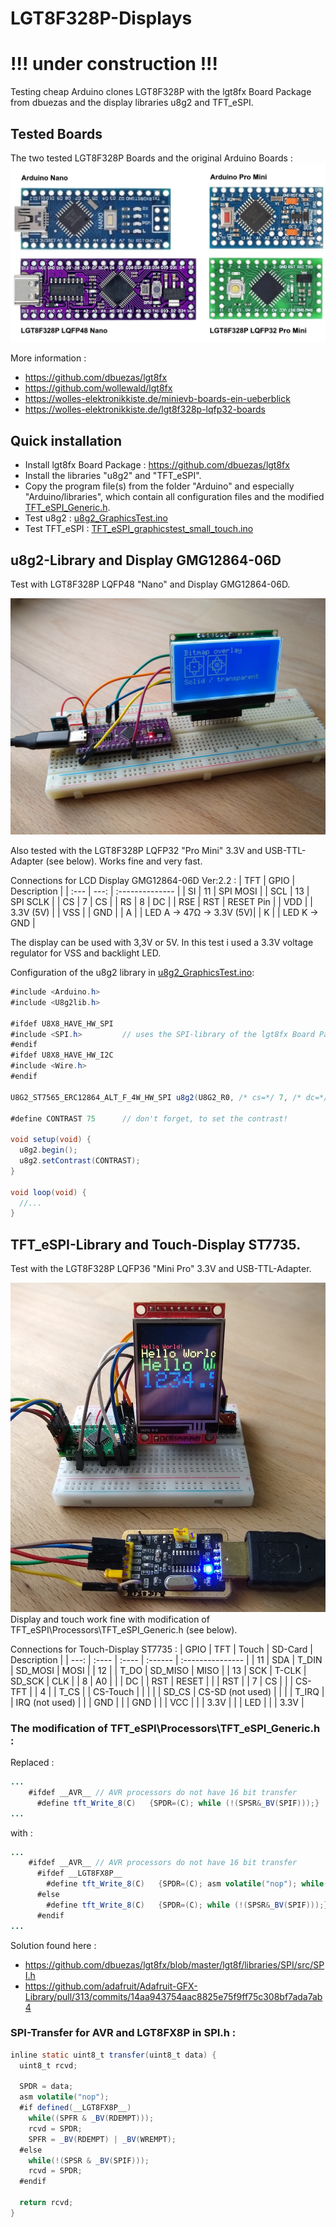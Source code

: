 # LGT8F328P-Displays

# !!! under construction !!!

Testing cheap Arduino clones LGT8F328P with the lgt8fx Board Package from dbuezas and the display libraries u8g2 and TFT_eSPI.

## Tested Boards
The two tested LGT8F328P Boards and the original Arduino Boards :
![lgt8f328p_arduino.jpg](pictures/lgt8f328p_arduino.jpg)

More information :
- https://github.com/dbuezas/lgt8fx
- https://github.com/wollewald/lgt8fx
- https://wolles-elektronikkiste.de/minievb-boards-ein-ueberblick
- https://wolles-elektronikkiste.de/lgt8f328p-lqfp32-boards


## Quick installation 
- Install lgt8fx Board Package :
https://github.com/dbuezas/lgt8fx    
- Install the libraries "u8g2" and "TFT_eSPI".
- Copy the program file(s) from the folder "Arduino" and especially "Arduino/libraries", which contain all configuration files and the modified [TFT_eSPI_Generic.h](/Arduino/libraries/TFT_eSPI/Processors/TFT_eSPI_Generic.h).  
- Test u8g2 : [u8g2_GraphicsTest.ino](/Arduino/u8g2_GraphicsTest/u8g2_GraphicsTest.ino)
- Test TFT_eSPI : [TFT_eSPI_graphicstest_small_touch.ino](/Arduino/TFT_eSPI_graphicstest_small_touch/TFT_eSPI_graphicstest_small_touch.ino)

## u8g2-Library and Display GMG12864-06D
Test with LGT8F328P LQFP48 "Nano" and Display GMG12864-06D. 

![LGT8F328P_u8g2_small.jpg](pictures/LGT8F328P_u8g2_small.jpg)

Also tested with the LGT8F328P LQFP32 "Pro Mini" 3.3V and USB-TTL-Adapter (see below). Works fine and very fast.

Connections for LCD Display GMG12864-06D Ver:2.2 :
| TFT  | GPIO | Description     |
| :--- | ---: | :-------------- |
| SI   |   11 | SPI MOSI        |
| SCL  |   13 | SPI SCLK        |
| CS   |    7 | CS              |
| RS   |    8 | DC              |
| RSE  |  RST | RESET Pin       |
| VDD  |      | 3.3V (5V)       |
| VSS  |      | GND             |
| A    |      | LED A -> 47Ω -> 3.3V (5V)|
| K    |      | LED K -> GND             |

The display can be used with 3,3V or 5V. In this test i used a 3.3V voltage regulator for VSS and backlight LED.

Configuration of the u8g2 library in [u8g2_GraphicsTest.ino](/Arduino/u8g2_GraphicsTest/u8g2_GraphicsTest.ino):
````java
#include <Arduino.h>
#include <U8g2lib.h>

#ifdef U8X8_HAVE_HW_SPI
#include <SPI.h>         // uses the SPI-library of the lgt8fx Board Package
#endif
#ifdef U8X8_HAVE_HW_I2C
#include <Wire.h>
#endif

U8G2_ST7565_ERC12864_ALT_F_4W_HW_SPI u8g2(U8G2_R0, /* cs=*/ 7, /* dc=*/ 8, /* reset=*/ U8X8_PIN_NONE);

#define CONTRAST 75      // don't forget, to set the contrast!

void setup(void) {
  u8g2.begin();
  u8g2.setContrast(CONTRAST); 
}

void loop(void) {
  //...
}  
````
## TFT_eSPI-Library and Touch-Display ST7735.

Test with the LGT8F328P LQFP36 "Mini Pro" 3.3V and USB-TTL-Adapter. 

![LGT8F328P_TFT_eSPI_small.jpg](pictures/LGT8F328P_TFT_eSPI_small.jpg)
Display and touch work fine with modification of TFT_eSPI\Processors\TFT_eSPI_Generic.h (see below).

Connections for Touch-Display ST7735 :
| GPIO | TFT   | Touch | SD-Card | Description      |
| ---: | :---- | :---- | :------ | :--------------- |
| 11   | SDA   | T_DIN | SD_MOSI | MOSI             |
| 12   |       | T_DO  | SD_MISO | MISO             |
| 13   | SCK   | T-CLK | SD_SCK  | CLK              |
|  8   | A0    |       |         | DC               |
| RST  | RESET |       |         | RST              |
|  7   | CS    |       |         | CS-TFT           |
|  4   |       | T_CS  |         | CS-Touch         |
|      |       |       | SD_CS   | CS-SD (not used) |
|      |       | T_IRQ |         | IRQ (not used)   |
|      | GND   |       |         | GND              |
|      | VCC   |       |         | 3.3V             |
|      | LED   |       |         | 3.3V             |


### The modification of TFT_eSPI\Processors\TFT_eSPI_Generic.h :

Replaced :

````java
...   
    #ifdef __AVR__ // AVR processors do not have 16 bit transfer
      #define tft_Write_8(C)   {SPDR=(C); while (!(SPSR&_BV(SPIF)));}
...      
`````
with :
````java
...
    #ifdef __AVR__ // AVR processors do not have 16 bit transfer
      #ifdef __LGT8FX8P__
        #define tft_Write_8(C)   {SPDR=(C); asm volatile("nop"); while((SPFR & _BV(RDEMPT))); SPFR=_BV(RDEMPT)|_BV(WREMPT); }
      #else
        #define tft_Write_8(C)   {SPDR=(C); while (!(SPSR&_BV(SPIF)));}
      #endif  
...
````

Solution found here :
- https://github.com/dbuezas/lgt8fx/blob/master/lgt8f/libraries/SPI/src/SPI.h
- https://github.com/adafruit/Adafruit-GFX-Library/pull/313/commits/14aa943754aac8825e75f9ff75c308bf7ada7ab4

### SPI-Transfer for AVR and LGT8FX8P in SPI.h :
````java
inline static uint8_t transfer(uint8_t data) {
  uint8_t rcvd;
	  
  SPDR = data;
  asm volatile("nop");
  #if defined(__LGT8FX8P__)
    while((SPFR & _BV(RDEMPT)));
    rcvd = SPDR;
    SPFR = _BV(RDEMPT) | _BV(WREMPT);
  #else
    while(!(SPSR & _BV(SPIF)));
    rcvd = SPDR;
  #endif

  return rcvd;
}
````
